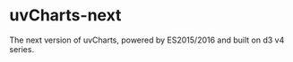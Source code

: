 uvCharts-next
==============

The next version of uvCharts, powered by ES2015/2016 and built on d3 v4 series.
